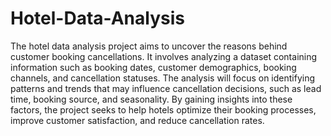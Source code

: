 # Hotel-Data-Analysis

The hotel data analysis project aims to uncover the reasons behind customer booking cancellations. It involves analyzing a dataset containing information such as booking dates, customer demographics, booking channels, and cancellation statuses. The analysis will focus on identifying patterns and trends that may influence cancellation decisions, such as lead time, booking source, and seasonality. By gaining insights into these factors, the project seeks to help hotels optimize their booking processes, improve customer satisfaction, and reduce cancellation rates.
